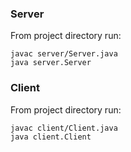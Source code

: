 ### Server

From project directory run:

```shell
javac server/Server.java
java server.Server
```

### Client

From project directory run:

```shell
javac client/Client.java
java client.Client
```
